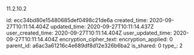 11.2.10.2

id: ecc34bd80e15480685def0498c21de6a
created_time: 2020-09-27T10:11:14.404Z
updated_time: 2020-09-27T10:11:14.437Z
user_created_time: 2020-09-27T10:11:14.404Z
user_updated_time: 2020-09-27T10:11:14.404Z
encryption_cipher_text: 
encryption_applied: 0
parent_id: a6ac3a61216c4e689df8d12e326b6ba2
is_shared: 0
type_: 2
